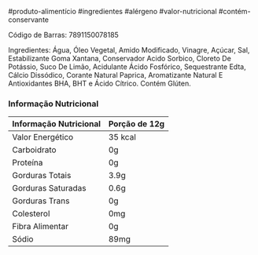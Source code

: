 #produto-alimentício #ingredientes #alérgeno #valor-nutricional #contém-conservante

Código de Barras: 7891150078185

Ingredientes: Água, Óleo Vegetal, Amido Modificado, Vinagre, Açúcar, Sal, Estabilizante Goma Xantana, Conservador Acido Sorbico, Cloreto De Potássio, Suco De Limão, Acidulante Ácido Fosfórico, Sequestrante Edta, Cálcio Dissódico, Corante Natural Paprica, Aromatizante Natural E Antioxidantes BHA,  BHT e Ácido Cítrico. Contém Glúten.

### Informação Nutricional
| Informação Nutricional | Porção de 12g |
| ---------------------- | ------------- |
| Valor Energético       | 35 kcal       |
| Carboidrato            | 0g            |
| Proteína               | 0g            |
| Gorduras Totais        | 3.9g          |
| Gorduras Saturadas     | 0.6g          |
| Gorduras Trans         | 0g            |
| Colesterol             | 0mg           |
| Fibra Alimentar        | 0g            |
| Sódio                  | 89mg          |


